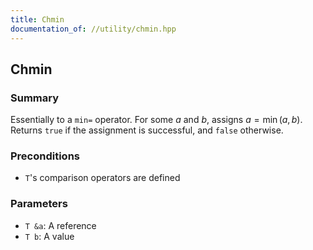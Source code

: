 ```yaml
---
title: Chmin
documentation_of: //utility/chmin.hpp
---
```


## Chmin

### Summary

Essentially to a `min=` operator. For some $a$ and $b$, assigns $a = \min(a, b)$. Returns `true` if the assignment is successful, and `false` otherwise. 

### Preconditions

- `T`'s comparison operators are defined

### Parameters
- `T &a`: A reference
- `T b`: A value